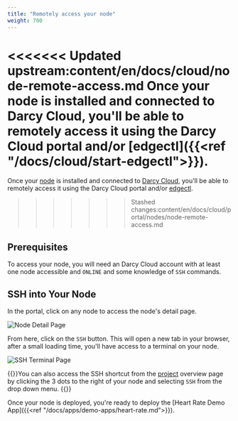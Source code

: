 ```yaml
---
title: "Remotely access your node"
weight: 700
---
```


<<<<<<< Updated upstream:content/en/docs/cloud/node-remote-access.md
Once your node is installed and connected to Darcy Cloud, you'll be able to remotely access it using
the Darcy Cloud portal and/or [edgectl]({{<ref "/docs/cloud/start-edgectl">}}).
=======
Once your [node](../../../more/terminology.md#node) is installed and connected to [Darcy Cloud](../../../more/terminology.md#darcy-cloud), you'll be able to remotely access it using
the Darcy Cloud portal and/or [edgectl](../../edgectl/).
>>>>>>> Stashed changes:content/en/docs/cloud/portal/nodes/node-remote-access.md

## Prerequisites

To access your node, you will need an Darcy Cloud account with at least one node accessible
and `ONLINE` and some knowledge of `SSH` commands.

## SSH into Your Node

In the portal, click on any node to access the node's detail page.

![Node Detail Page](/images/7done.png)

From here, click on the `SSH` button. This will open a new tab in your browser, after a small
loading time, you'll have access to a terminal on your node.

![SSH Terminal Page](</images/Screen Shot 2022-04-08 at 1.36.50 PM.png>)

{{<alert>}}You can also access the SSH shortcut from the [project](../../../more/terminology.md#project) overview page by
clicking the 3 dots to the right of your node and selecting `SSH` from the drop down menu.
{{</alert>}}

Once your node is deployed, you're ready to deploy
the [Heart Rate Demo App]({{<ref "/docs/apps/demo-apps/heart-rate.md">}}).
